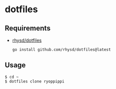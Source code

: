 # dotfiles

## Requirements

- [rhysd/dotfiles](https://github.com/rhysd/dotfiles)

  `go install github.com/rhysd/dotfiles@latest`

## Usage

```
$ cd ~
$ dotfiles clone ryoppippi
```
